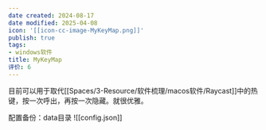 ```yaml
---
date created: 2024-08-17
date modified: 2025-04-08
icon: '[[icon-cc-image-MyKeyMap.png]]'
publish: true
tags:
- windows软件
title: MyKeyMap
评价: 6
---
```

目前可以用于取代[[Spaces/3-Resource/软件梳理/macos软件/Raycast]]中的热键，按一次呼出，再按一次隐藏。就很优雅。

配置备份：data目录
![[config.json]]